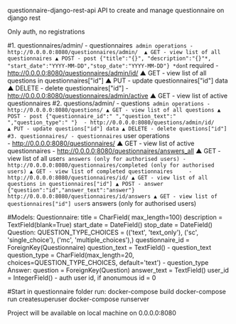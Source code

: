  questionnaire-django-rest-api
API to create and manage questionnaire on django rest

Only auth, no registrations

#1. questionnaires/admin/ - questionnaires` admin operations
    - http://0.0.0.0:8080/questionnaires/admin/ 
        ▲ GET - view list of all questionnaires
        ▲ POST - post {"title":"{}", "description":"{}"*, "start_date":"YYYY-MM-DD","stop_date":"YYYY-MM-DD"}
        *don`t required
    - http://0.0.0.0:8080/questionnaires/admin/id/
        ▲ GET - view list of all questions in questionnaires["id"]
        ▲ PUT - update questionnaires["id"] data
        ▲ DELETE - delete questionnaires["id"]
    - http://0.0.0.0:8080/questionnaires/admin/active
        ▲ GET - view list of active questionnaires
#2. questions/admin/ - questions` admin operations
    - http://0.0.0.0:8080/questions/
        ▲ GET - view list of all questions
        ▲ POST - post {"questionnaire_id":" ","question_text":" ","question_type":" "} 
    - http://0.0.0.0:8080/questions/admin/id/    
        ▲ PUT - update questions["id"] data
        ▲ DELETE - delete questions["id"]
#3. questionnaires/ - questionnaires` user operations         
    - http://0.0.0.0:8080/questionnaires/
        ▲ GET - view list of active questionnaires
    - http://0.0.0.0:8080/questionnaires/answers_all
        ▲ GET - view list of all user`s answers (only for authorised users)
    - http://0.0.0.0:8080/questionnaires/completed (only for authorised users)
        ▲ GET - view list of completed questionnaires    
    - http://0.0.0.0:8080/questionnaires/id/
        ▲ GET - view list of all questions in questionnaires["id"]
        ▲ POST - answer {"question":"id","answer_text":"answer"}
    http://0.0.0.0:8080/questionnaires/id/answers
        ▲ GET - view list of questionnaires["id"] user`s answers (only for authorised users)
 
 #Models:
    Questionnaire:
      title = CharField( max_length=100) 
      description = TextField(blank=True) 
      start_date = DateField() 
      stop_date = DateField() 
   Question:
      QUESTION_TYPE_CHOICES = (('text', 'text_only'), ('sc', 'single_choice'), ('mc', 'multiple_choices'),)
      questionnaire_id = ForeignKey(Questionnaire)
      question_text = TextField() - question_text
      question_type = CharField(max_length=20, choices=QUESTION_TYPE_CHOICES, default='text') - question_type
   Answer:
      question = ForeignKey(Question) 
      answer_text = TextField() 
      user_id = IntegerField() - auth user id, if anonumous id = 0
    
 #Start in questionnaire folder run:
      docker-compose build
      docker-compose run createsuperuser
      docker-compose runserver
      
  Project will be available on local machine on 0.0.0.0:8080   

